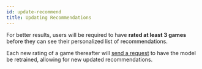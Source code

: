 ```yaml
---
id: update-recommend
title: Updating Recommendations
---
```


For better results, users will be required to have **rated at least 3 games** before they can see their
personalized list of recommendations.

Each new rating of a game thereafter will [send a request](rate-game.md) to have the model be retrained, allowing for new updated recommendations.
